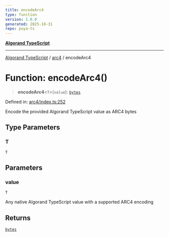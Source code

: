 ```yaml
---
title: encodeArc4
type: function
version: 1.0.0
generated: 2025-10-31
repo: puya-ts
---
```

[**Algorand TypeScript**](../../README.md)

***

[Algorand TypeScript](../../modules.md) / [arc4](../README.md) / encodeArc4

# Function: encodeArc4()

> **encodeArc4**\<`T`\>(`value`): [`bytes`](../../index/type-aliases/bytes.md)

Defined in: [arc4/index.ts:252](https://github.com/algorandfoundation/puya-ts/blob/main/packages/algo-ts/src/arc4/index.ts#L252)

Encode the provided Algorand TypeScript value as ARC4 bytes

## Type Parameters

### T

`T`

## Parameters

### value

`T`

Any native Algorand TypeScript value with a supported ARC4 encoding

## Returns

[`bytes`](../../index/type-aliases/bytes.md)
